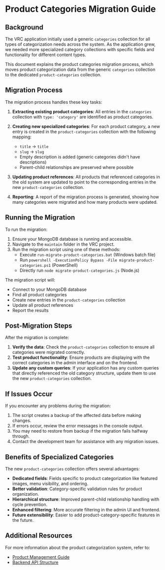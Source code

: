 # Product Categories Migration Guide

## Background

The VRC application initially used a generic `categories` collection for all types of categorization needs across the system. As the application grew, we needed more specialized category collections with specific fields and functionality for different content types.

This document explains the product categories migration process, which moves product categorization data from the generic `categories` collection to the dedicated `product-categories` collection.

## Migration Process

The migration process handles these key tasks:

1. **Extracting existing product categories**: All entries in the `categories` collection with `type: 'category'` are identified as product categories.

2. **Creating new specialized categories**: For each product category, a new entry is created in the `product-categories` collection with the following mapping:
   - `title` → `title`
   - `slug` → `slug` 
   - Empty description is added (generic categories didn't have descriptions)
   - Parent-child relationships are preserved where possible

3. **Updating product references**: All products that referenced categories in the old system are updated to point to the corresponding entries in the new `product-categories` collection.

4. **Reporting**: A report of the migration process is generated, showing how many categories were migrated and how many products were updated.

## Running the Migration

To run the migration:

1. Ensure your MongoDB database is running and accessible.
2. Navigate to the `maintain` folder in the VRC project.
3. Run the migration script using one of these methods:
   - Execute `run-migrate-product-categories.bat` (Windows batch file)
   - Run `powershell -ExecutionPolicy Bypass -File migrate-product-categories.ps1` (PowerShell)
   - Directly run `node migrate-product-categories.js` (Node.js)

The migration script will:
- Connect to your MongoDB database
- Find all product categories
- Create new entries in the `product-categories` collection
- Update all product references
- Report the results

## Post-Migration Steps

After the migration is complete:

1. **Verify the data**: Check the `product-categories` collection to ensure all categories were migrated correctly.
2. **Test product functionality**: Ensure products are displaying with the correct categories in the admin interface and on the frontend.
3. **Update any custom queries**: If your application has any custom queries that directly referenced the old category structure, update them to use the new `product-categories` collection.

## If Issues Occur

If you encounter any problems during the migration:

1. The script creates a backup of the affected data before making changes.
2. If errors occur, review the error messages in the console output.
3. You may need to restore from backup if the migration fails halfway through.
4. Contact the development team for assistance with any migration issues.

## Benefits of Specialized Categories

The new `product-categories` collection offers several advantages:

- **Dedicated fields**: Fields specific to product categorization like featured images, menu visibility, and ordering.
- **Better validation**: Category-specific validation rules for product organization.
- **Hierarchical structure**: Improved parent-child relationship handling with cycle prevention.
- **Enhanced filtering**: More accurate filtering in the admin UI and frontend.
- **Future extensibility**: Easier to add product-category-specific features in the future.

## Additional Resources

For more information about the product categorization system, refer to:

- [Product Management Guide](../docs/product-management-guide.md)
- [Backend API Structure](../docs/backend-api-structure.md)
